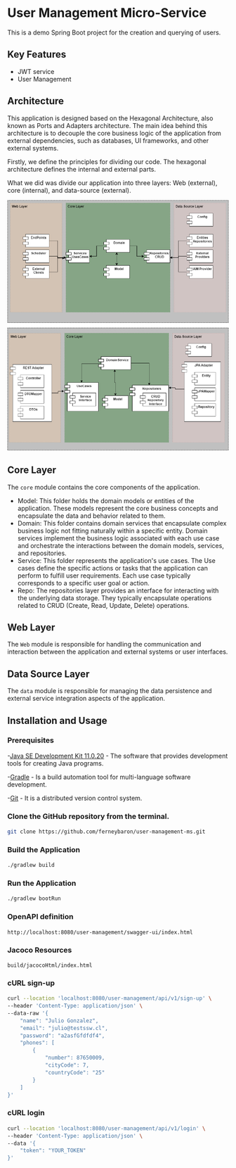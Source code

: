 # User Management Micro-Service

This is a demo Spring Boot project for the creation and querying of users.

## Key Features

- JWT service
- User Management

## Architecture

This application is designed based on the Hexagonal Architecture, also known as Ports and Adapters architecture. The main idea behind this architecture is to decouple the core business logic of the application from external dependencies, such as databases, UI frameworks, and other external systems.

Firstly, we define the principles for dividing our code. The hexagonal architecture defines the internal and external parts.

What we did was divide our application into three layers: Web (external), core (internal), and data-source (external).

![architecture](docs/img/hexagonal-architecture.png)

## Core Layer

The `core` module contains the core components of the application.

* Model: This folder holds the domain models or entities of the application. These models represent the core business concepts and encapsulate the data and behavior related to them.
* Domain: This folder contains domain services that encapsulate complex business logic not fitting naturally within a specific entity. Domain services implement the business logic associated with each use case and orchestrate the interactions between the domain models, services, and repositories.
* Service: This folder represents the application's use cases. The Use cases define the specific actions or tasks that the application can perform to fulfill user requirements. Each use case typically corresponds to a specific user goal or action.
* Repo: The repositories layer provides an interface for interacting with the underlying data storage. They typically encapsulate operations related to CRUD (Create, Read, Update, Delete) operations.

## Web Layer

The `Web` module is responsible for handling the communication and interaction between the application and external systems or user interfaces.

## Data Source Layer

The `data` module is responsible for managing the data persistence and external service integration aspects of the application.

## Installation and Usage

### Prerequisites

-[Java SE Development Kit 11.0.20](https://www.oracle.com/co/java/technologies/javase/jdk11-archive-downloads.html) - The software that provides development tools for creating Java programs.

-[Gradle](https://gradle.org/install) - Is a build automation tool for multi-language software development.

-[Git](https://gitforwindows.org/) -  It is a distributed version control system.

### Clone the GitHub repository from the terminal.

```bash
git clone https://github.com/ferneybaron/user-management-ms.git
```

### Build the Application

```bash
./gradlew build
```

### Run the Application
```bash
./gradlew bootRun
```

### OpenAPI definition
```
http://localhost:8080/user-management/swagger-ui/index.html
```

### Jacoco Resources
```
build/jacocoHtml/index.html
```

### cURL sign-up
```bash
curl --location 'localhost:8080/user-management/api/v1/sign-up' \
--header 'Content-Type: application/json' \
--data-raw '{
    "name": "Julio Gonzalez",
    "email": "julio@testssw.cl",
    "password": "a2asfGfdfdf4",
    "phones": [
        {
            "number": 87650009,
            "cityCode": 7,
            "countryCode": "25"
        }
    ]
}'
```

### cURL login
```bash
curl --location 'localhost:8080/user-management/api/v1/login' \
--header 'Content-Type: application/json' \
--data '{
    "token": "YOUR_TOKEN"
}'
```